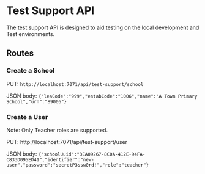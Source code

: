 # Test Support API

The test support API is designed to aid testing on the local development and Test environments.

## Routes
### Create a School
PUT: `http://localhost:7071/api/test-support/school`

JSON body: `{"leaCode":"999","estabCode":"1006","name":"A Town Primary School","urn":"89006"}`

### Create a User

Note: Only Teacher roles are supported.

PUT: http://localhost:7071/api/test-support/user

JSON body: `{"schoolUuid":"3EA09267-8C0A-412E-94FA-C833D095ED41","identifier":"new-user","password":"secretP3ssw0rd!","role":"teacher"}`

